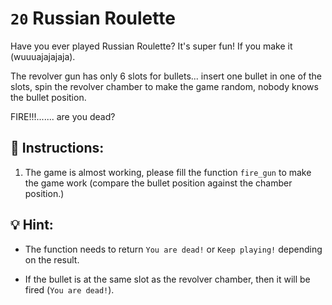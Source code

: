 # `20` Russian Roulette

Have you ever played Russian Roulette? It's super fun! If you make it (wuuuajajajaja).

The revolver gun has only 6 slots for bullets... insert one bullet in one of the slots,
spin the revolver chamber to make the game random, nobody knows the bullet position.

FIRE!!!....... are you dead?


## 📝 Instructions:

1. The game is almost working, please fill the function `fire_gun` to make the game work
(compare the bullet position against the chamber position.)


## 💡 Hint:

- The function needs to return `You are dead!` or `Keep playing!` depending on the result.

- If the bullet is at the same slot as the revolver chamber, then it will be fired (`You are dead!`).
